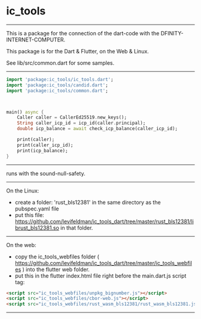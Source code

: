 # ic_tools

----------
This is a package for the connection of the dart-code with the DFINITY-INTERNET-COMPUTER.

This package is for the Dart & Flutter, on the Web & Linux.

See lib/src/common.dart for some samples.

----------

```dart
import 'package:ic_tools/ic_tools.dart';
import 'package:ic_tools/candid.dart';
import 'package:ic_tools/common.dart';



main() async {
    Caller caller = CallerEd25519.new_keys();
    String caller_icp_id = icp_id(caller.principal);
    double icp_balance = await check_icp_balance(caller_icp_id);

    print(caller);
    print(caller_icp_id);
    print(icp_balance);
}
```

----------

runs with the sound-null-safety.

----------

On the Linux:
 - create a folder: 'rust_bls12381' in the same directory as the pubspec.yaml file
 - put this file: https://github.com/levifeldman/ic_tools_dart/tree/master/rust_bls12381/librust_bls12381.so in that folder.

----------


On the web:
 - copy the ic_tools_webfiles folder ( https://github.com/levifeldman/ic_tools_dart/tree/master/ic_tools_webfiles ) into the flutter web folder.
 - put this in the flutter index.html file right before the main.dart.js script tag:  

```html
<script src="ic_tools_webfiles/unpkg_bignumber.js"></script>  
<script src="ic_tools_webfiles/cbor-web.js"></script>  
<script src="ic_tools_webfiles/rust_wasm_bls12381/rust_wasm_bls12381.js"></script>   
```


----------

